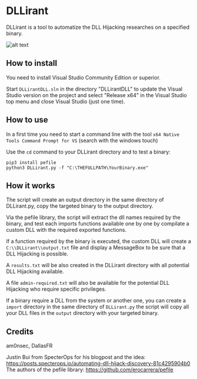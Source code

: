 # DLLirant
DLLirant is a tool to automatize the DLL Hijacking researches on a specified binary.

![alt text](https://raw.githubusercontent.com/Sh0ckFR/DLLirant/main/screenshot.png)

## How to install

You need to install Visual Studio Community Edition or superior.

Start `DLLirantDLL.sln` in the directory "DLLirantDLL" to update the Visual Studio version on the project and select "Release x64" in the Visual Studio top menu and close Visual Studio (just one time).

## How to use

In a first time you need to start a command line with the tool `x64 Native Tools Command Prompt for VS` (search with the windows touch)

Use the `cd` command to your DLLirant directory and to test a binary:

```
pip3 install pefile
python3 DLLirant.py -f "C:\THEFULLPATH\YourBinary.exe"
```

## How it works

The script will create an output directory in the same directory of DLLirant.py, copy the targeted binary to the output directory.

Via the pefile library, the script will extract the dll names required by the binary, and test each imports functions available one by one by compilate a custom DLL with the required exported functions.

If a function required by the binary is executed, the custom DLL will create a `C:\\DLLirant\\output.txt` file and display a MessageBox to be sure that a DLL Hijacking is possible.

A `results.txt` will be also created in the DLLirant directory with all potential DLL Hijacking available.

A file `admin-required.txt` will also be available for the potential DLL Hijacking who require specific privileges.

If a binary require a DLL from the system or another one, you can create a `import` directory in the same directory of `DLLirant.py` the script will copy all your DLL files in the `output` directory with your targeted binary.

## Credits

am0nsec, DallasFR

Justin Bui from SpecterOps for his blogpost and the idea: https://posts.specterops.io/automating-dll-hijack-discovery-81c4295904b0
The authors of the pefile library: https://github.com/erocarrera/pefile
